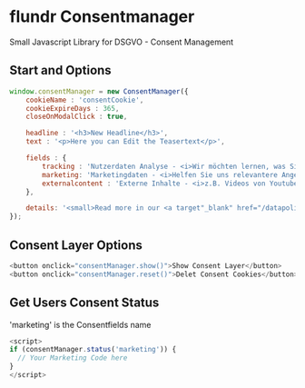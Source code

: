 # flundr Consentmanager
Small Javascript Library for DSGVO - Consent Management

## Start and Options
```javascript
window.consentManager = new ConsentManager({
	cookieName : 'consentCookie',
	cookieExpireDays : 365,
	closeOnModalClick : true,

	headline : '<h3>New Headline</h3>',
	text : '<p>Here you can Edit the Teasertext</p>',

	fields : {
		tracking : 'Nutzerdaten Analyse - <i>Wir möchten lernen, was Sie bei uns interessiert</i>',
		marketing: 'Marketingdaten - <i>Helfen Sie uns relevantere Angebote zu erstellen</i>',
		externalcontent : 'Externe Inhalte - <i>z.B. Videos von Youtube</i>'
	},

	details: '<small>Read more in our <a target"_blank" href="/datapolicy">Datapolicy</a></small>'
});
```

## Consent Layer Options
```javascript
<button onclick="consentManager.show()">Show Consent Layer</button>
<button onclick="consentManager.reset()">Delet Consent Cookies</button>
```

## Get Users Consent Status
'marketing' is the Consentfields name
```javascript
<script>
if (consentManager.status('marketing')) {
  // Your Marketing Code here	
}
</script>
```
